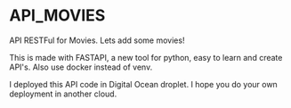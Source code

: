 # API_MOVIES
API RESTFul for Movies. Lets add some movies!

This is made with FASTAPI, a new tool for python, easy to learn and create API's. Also use docker instead of venv.

I deployed this API code in Digital Ocean droplet. I hope you do your own deployment in another cloud.

